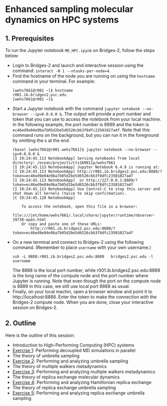Enhanced sampling molecular dynamics on HPC systems
===================================================

## 1. Prerequisites
To run the Jupyter notebook `MD_HPC.ipynb` on Bridges-2, follow the steps below:
- Login to Bridges-2 and launch and interactive session using the command: `interact -N 1 --ntasks-per-node=4`.
- Find the hostname of the node you are running on using the `hostname` command in your terminal. For example:
  ```
  [wehs7661@r001 ~]$ hostname
  r001.ib.bridges2.psc.edu
  [wehs7661@r001 ~]$
  ```
- Start a Jupyter notebook with the command `jupyter notebook --no-browser --ip=0.0.0.0 &`. The output will provide a port number and token that you can use to access the notebook from your local machine. In the following example, the port number is 8889 and the token is `ec46ed9e04e9ba7b05d2be5d6526cbb3f8dfc23501027a4f`.  Note that this command runs on the background, but you can run it in the foreground by omitting the `&` at the end.
  ```
  (base) [wehs7661@r001 wehs7661]$ jupyter notebook --no-browser --ip=0.0.0.0 &
  [I 19:24:45.113 NotebookApp] Serving notebooks from local directory: /ocean/projects/cts160011p/wehs7661
  [I 19:24:45.113 NotebookApp] Jupyter Notebook 6.4.9 is running at:
  [I 19:24:45.113 NotebookApp] http://r001.ib.bridges2.psc.edu:8888/?token=ec46ed9e04e9ba7b05d2be5d6526cbb3f8dfc23501027a4f
  [I 19:24:45.113 NotebookApp]  or http://127.0.0.1:8889/?token=ec46ed9e04e9ba7b05d2be5d6526cbb3f8dfc23501027a4f
  [I 19:24:45.113 NotebookApp] Use Control-C to stop this server and shut down all kernels (twice to skip confirmation).
  [C 19:24:45.120 NotebookApp]

      To access the notebook, open this file in a browser:
          file:///jet/home/wehs7661/.local/share/jupyter/runtime/nbserver-39738-open.html
      Or copy and paste one of these URLs:
          http://r001.ib.bridges2.psc.edu:8888/?token=ec46ed9e04e9ba7b05d2be5d6526cbb3f8dfc23501027a4f
  ```
- On a new terminal and connect to Bridges-2 using the following command. (Remember to place `username` with your own username.)
  ```
  ssh -L 8888:r001.ib.bridges2.psc.edu:8889   bridges2.psc.edu -l username
  ```
   The 8888 is the local port number, while r001.ib.bridges2.psc.edu:8889 is the long name of the compute node and the port number where Jupyter is running. Note that even though the port on the compute node is 8889 in this case, we still use local port 8888  as usual.
- Finally, on your local machin, open a browser window and point it to http://localhost:8888. Enter the token to make the connection with the Bridges-2 compute node. When you are done, close your interactive session on Bridges-2. 

## 2. Outline
Here is the outline of this session:
- Introduction to High-Performing Computing (HPC) systems
- [Exercise 1](https://github.com/icomse/3rd_workshop_advanced_sampling/tree/main/Wednesday/Exercise_1): Performing decoupled MD simulations in parallel
- The theory of umbrella sampling
- [Exercise 2](https://github.com/icomse/3rd_workshop_advanced_sampling/tree/main/Wednesday/Exercise_2): Performing and analyzing umbrella sampling 
- The theory of multiple walkers metadynamics
- [Exercise 3](): Performing and analyzing multiple walkers metadynamics
- The theory of replica exchange molecular dynamics
- [Exercise 4](): Performing and analyzing Hamiltonian replica exchange
- The theory of replica exchange umbrella sampling
- [Exercise 5](): Performing and analyzing replica exchange umbrella sampling
